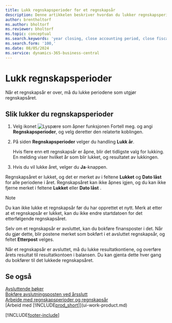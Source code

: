 ```yaml
---
title: Lukk regnskapsperioder for et regnskapsår
description: Denne artikkelen beskriver hvordan du lukker regnskapsperiodene som utgjør regnskapsåret for årsavslutning.
author: brentholtorf
ms.author: bholtorf
ms.reviewer: bholtorf
ms.topic: conceptual
ms.search.keywords: 'year closing, close accounting period, close fiscal year, bank account detailed trial balance'
ms.search.form: '100,'
ms.date: 08/05/2024
ms.service: dynamics-365-business-central
---
```


# Lukk regnskapsperioder

Når et regnskapsår er over, må du lukke periodene som utgjør regnskapsåret.

## Slik lukker du regnskapsperioder

1. Velg ikonet ![Lyspære som åpner funksjonen Fortell meg.](media/ui-search/search_small.png "Fortell hva du vil gjøre") og angi **Regnskapsperioder**, og velg deretter den relaterte koblingen.
2. På siden **Regnskapsperioder** velger du handling **Lukk år**.

    Hvis flere enn ett regnskapsår er åpne, blir det tidligste valg for lukking. En melding viser hvilket år som blir lukket, og resultatet av lukkingen.
3. Hvis du vil lukke året, velger du **Ja**-knappen.

Regnskapsåret er lukket, og det er merket av i feltene **Lukket** og **Dato låst** for alle periodene i året. Regnskapsåret kan ikke åpnes igjen, og du kan ikke fjerne merket i feltene **Lukket** eller **Dato låst** .

> [!NOTE]  
> Du kan ikke lukke et regnskapsår før du har opprettet et nytt. Merk at etter at et regnskapsår er lukket, kan du ikke endre startdatoen for det etterfølgende regnskapsåret.

Selv om et regnskapsår er avsluttet, kan du bokføre finansposter i det. Når du gjør dette, blir postene merket som bokført i et avsluttet regnskapsår, og feltet **Etterpost** velges.

Når et regnskapsår er avsluttet, må du lukke resultatkontiene, og overføre årets resultat til resultatkontoen i balansen. Du kan gjenta dette hver gang du bokfører til det lukkede regnskapsåret.

## Se også

[Avsluttende bøker](year-close-books.md)    
[Bokføre avslutningsposten ved årsslutt](year-how-post-year-end-close-entry.md)    
[Arbeide med regnskapsperioder og regnskapsår](finance-accounting-periods-and-fiscal-years.md)    
[Arbeid med [!INCLUDE[prod_short](includes/prod_short.md)]](ui-work-product.md)  


[!INCLUDE[footer-include](includes/footer-banner.md)]